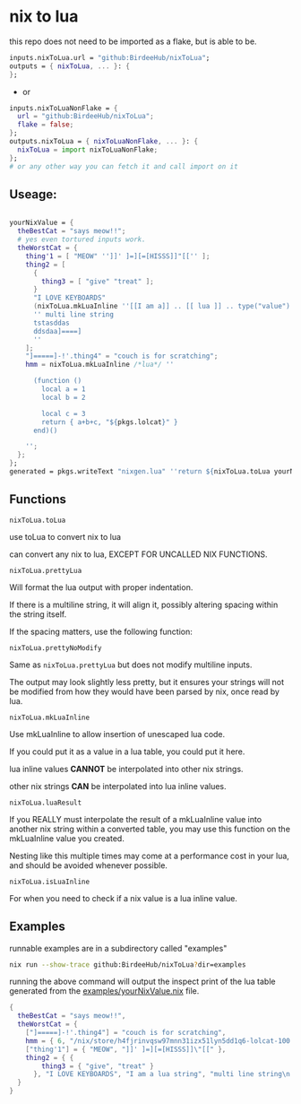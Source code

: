 # nix to lua

this repo does not need to be imported as a flake, but is able to be.

```nix
inputs.nixToLua.url = "github:BirdeeHub/nixToLua";
outputs = { nixToLua, ... }: {
};
```

- or

```nix
inputs.nixToLuaNonFlake = {
  url = "github:BirdeeHub/nixToLua";
  flake = false;
};
outputs.nixToLua = { nixToLuaNonFlake, ... }: {
  nixToLua = import nixToLuaNonFlake;
};
# or any other way you can fetch it and call import on it
```

## Useage:

```nix

yourNixValue = {
  theBestCat = "says meow!!";
  # yes even tortured inputs work.
  theWorstCat = {
    thing'1 = [ "MEOW" '']]' ]=][=[HISSS]]"[['' ];
    thing2 = [
      {
        thing3 = [ "give" "treat" ];
      }
      "I LOVE KEYBOARDS"
      (nixToLua.mkLuaInline ''[[I am a]] .. [[ lua ]] .. type("value")'') # --> "I am a lua string"
      '' multi line string
      tstasddas
      ddsdaa]====]
      ''
    ];
    "]=====]-!'.thing4" = "couch is for scratching";
    hmm = nixToLua.mkLuaInline /*lua*/ ''

      (function ()
        local a = 1
        local b = 2

        local c = 3
        return { a+b+c, "${pkgs.lolcat}" }
      end)()

    '';
  };
};
generated = pkgs.writeText "nixgen.lua" ''return ${nixToLua.toLua yourNixValue}'';
```

## Functions

```nixToLua.toLua```

use toLua to convert nix to lua

can convert any nix to lua, EXCEPT FOR UNCALLED NIX FUNCTIONS.

`nixToLua.prettyLua`

Will format the lua output with proper indentation.

If there is a multiline string, it will align it,
possibly altering spacing within the string itself.

If the spacing matters, use the following function:

`nixToLua.prettyNoModify`

Same as `nixToLua.prettyLua` but does not modify multiline inputs.

The output may look slightly less pretty, but it ensures your strings
will not be modified from how they would have been parsed by nix,
once read by lua.

```nixToLua.mkLuaInline```

Use mkLuaInline to allow insertion of unescaped lua code.

If you could put it as a value in a lua table, you could put it here.

lua inline values **CANNOT** be interpolated into other nix strings.

other nix strings **CAN** be interpolated into lua inline values.

`nixToLua.luaResult`

If you REALLY must interpolate the result of a mkLuaInline value
into another nix string within a converted table,
you may use this function on the mkLuaInline value you created.

Nesting like this multiple times may come at a performance cost in your lua,
and should be avoided whenever possible.

`nixToLua.isLuaInline`

For when you need to check if a nix value is a lua inline value.

## Examples

runnable examples are in a subdirectory called "examples"

```bash
nix run --show-trace github:BirdeeHub/nixToLua?dir=examples
```

running the above command will output the inspect print of the
lua table generated from the [examples/yourNixValue.nix](./examples/yourNixValue.nix) file.

```lua
{
  theBestCat = "says meow!!",
  theWorstCat = {
    ["]=====]-!'.thing4"] = "couch is for scratching",
    hmm = { 6, "/nix/store/h4fjrinvqsw97mnn31izx51lyn5dd1q6-lolcat-100.0.1" },
    ["thing'1"] = { "MEOW", "]]' ]=][=[HISSS]]\"[[" },
    thing2 = { {
        thing3 = { "give", "treat" }
      }, "I LOVE KEYBOARDS", "I am a lua string", "multi line string\n     tstasddas\n     ddsdaa]====]\n" }
  }
}
```
